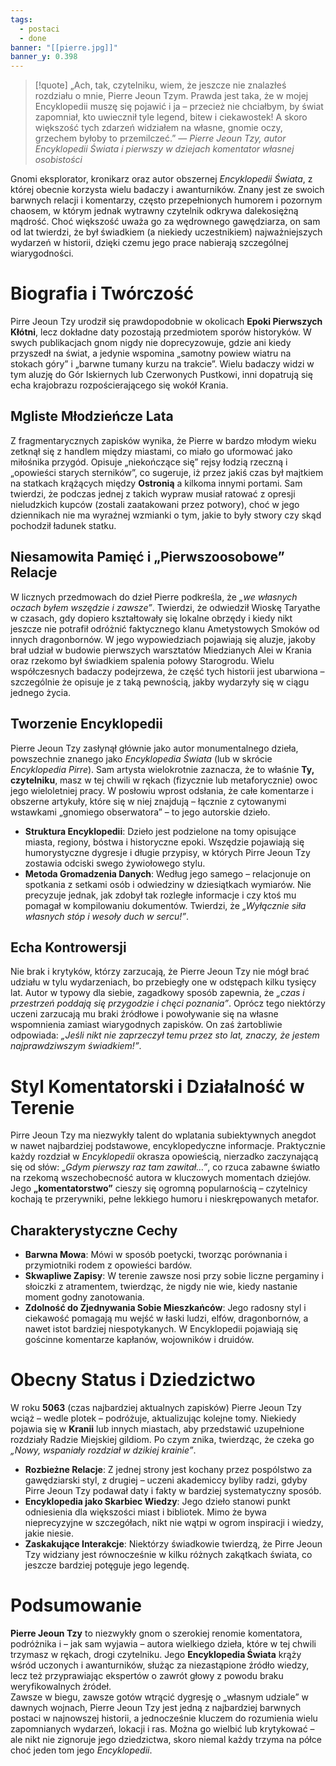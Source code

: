 ```yaml
---
tags:
  - postaci
  - done
banner: "[[pierre.jpg]]"
banner_y: 0.398
---
```

>[!quote] „Ach, tak, czytelniku, wiem, że jeszcze nie znalazłeś rozdziału o mnie, Pierre Jeoun Tzym. Prawda jest taka, że w mojej Encyklopedii muszę się pojawić i ja – przecież nie chciałbym, by świat zapomniał, kto uwiecznił tyle legend, bitew i ciekawostek! A skoro większość tych zdarzeń widziałem na własne, gnomie oczy, grzechem byłoby to przemilczeć.”
>— _Pierre Jeoun Tzy, autor Encyklopedii Świata i pierwszy w dziejach komentator własnej osobistości_

Gnomi eksplorator, kronikarz oraz autor obszernej _Encyklopedii Świata_, z której obecnie korzysta wielu badaczy i awanturników. Znany jest ze swoich barwnych relacji i komentarzy, często przepełnionych humorem i pozornym chaosem, w którym jednak wytrawny czytelnik odkrywa dalekosiężną mądrość. Choć większość uważa go za wędrownego gawędziarza, on sam od lat twierdzi, że był świadkiem (a niekiedy uczestnikiem) najważniejszych wydarzeń w historii, dzięki czemu jego prace nabierają szczególnej wiarygodności.
# Biografia i Twórczość
Pirre Jeoun Tzy urodził się prawdopodobnie w okolicach **Epoki Pierwszych Kłótni**, lecz dokładne daty pozostają przedmiotem sporów historyków. W swych publikacjach gnom nigdy nie doprecyzowuje, gdzie ani kiedy przyszedł na świat, a jedynie wspomina „samotny powiew wiatru na stokach góry” i „barwne tumany kurzu na trakcie”. Wielu badaczy widzi w tym aluzję do Gór Iskiernych lub Czerwonych Pustkowi, inni dopatrują się echa krajobrazu rozpościerającego się wokół Krania.
## Mgliste Młodzieńcze Lata
Z fragmentarycznych zapisków wynika, że Pierre w bardzo młodym wieku zetknął się z handlem między miastami, co miało go uformować jako miłośnika przygód. Opisuje „niekończące się” rejsy łodzią rzeczną i „opowieści starych sterników”, co sugeruje, iż przez jakiś czas był majtkiem na statkach krążących między **Ostronią** a kilkoma innymi portami. Sam twierdzi, że podczas jednej z takich wypraw musiał ratować z opresji nieludzkich kupców (zostali zaatakowani przez potwory), choć w jego dziennikach nie ma wyraźnej wzmianki o tym, jakie to były stwory czy skąd pochodził ładunek statku.
## Niesamowita Pamięć i „Pierwszoosobowe” Relacje
W licznych przedmowach do dzieł Pierre podkreśla, że _„we własnych oczach byłem wszędzie i zawsze”_. Twierdzi, że odwiedził Wioskę Taryathe w czasach, gdy dopiero kształtowały się lokalne obrzędy i kiedy nikt jeszcze nie potrafił odróżnić faktycznego klanu Ametystowych Smoków od innych dragonbornów. W jego wypowiedziach pojawiają się aluzje, jakoby brał udział w budowie pierwszych warsztatów Miedzianych Alei w Krania oraz rzekomo był świadkiem spalenia połowy Starogrodu. Wielu współczesnych badaczy podejrzewa, że część tych historii jest ubarwiona – szczególnie że opisuje je z taką pewnością, jakby wydarzyły się w ciągu jednego życia.
## Tworzenie Encyklopedii
Pierre Jeoun Tzy zasłynął głównie jako autor monumentalnego dzieła, powszechnie znanego jako _Encyklopedia Świata_ (lub w skrócie _Encyklopedia Pirre_). Sam artysta wielokrotnie zaznacza, że to właśnie **Ty, czytelniku**, masz w tej chwili w rękach (fizycznie lub metaforycznie) owoc jego wieloletniej pracy. W posłowiu wprost odsłania, że całe komentarze i obszerne artykuły, które się w niej znajdują – łącznie z cytowanymi wstawkami „gnomiego obserwatora” – to jego autorskie dzieło.
- **Struktura Encyklopedii**: Dzieło jest podzielone na tomy opisujące miasta, regiony, bóstwa i historyczne epoki. Wszędzie pojawiają się humorystyczne dygresje i długie przypisy, w których Pirre Jeoun Tzy zostawia odciski swego żywiołowego stylu.
- **Metoda Gromadzenia Danych**: Według jego samego – relacjonuje on spotkania z setkami osób i odwiedziny w dziesiątkach wymiarów. Nie precyzuje jednak, jak zdobył tak rozległe informacje i czy ktoś mu pomagał w kompilowaniu dokumentów. Twierdzi, że _„Wyłącznie siła własnych stóp i wesoły duch w sercu!”_.
## Echa Kontrowersji
Nie brak i krytyków, którzy zarzucają, że Pierre Jeoun Tzy nie mógł brać udziału w tylu wydarzeniach, bo przebiegły one w odstępach kilku tysięcy lat. Autor w typowy dla siebie, zagadkowy sposób zapewnia, że _„czas i przestrzeń poddają się przygodzie i chęci poznania”_. Oprócz tego niektórzy uczeni zarzucają mu braki źródłowe i powoływanie się na własne wspomnienia zamiast wiarygodnych zapisków. On zaś żartobliwie odpowiada: _„Jeśli nikt nie zaprzeczył temu przez sto lat, znaczy, że jestem najprawdziwszym świadkiem!”_.
# Styl Komentatorski i Działalność w Terenie
Pirre Jeoun Tzy ma niezwykły talent do wplatania subiektywnych anegdot w nawet najbardziej podstawowe, encyklopedyczne informacje. Praktycznie każdy rozdział w _Encyklopedii_ okrasza opowieścią, nierzadko zaczynającą się od słów: _„Gdym pierwszy raz tam zawitał…”_, co rzuca zabawne światło na rzekomą wszechobecność autora w kluczowych momentach dziejów. Jego **„komentatorstwo”** cieszy się ogromną popularnością – czytelnicy kochają te przerywniki, pełne lekkiego humoru i nieskrępowanych metafor.
## Charakterystyczne Cechy
- **Barwna Mowa**: Mówi w sposób poetycki, tworząc porównania i przymiotniki rodem z opowieści bardów.
- **Skwapliwe Zapisy**: W terenie zawsze nosi przy sobie liczne pergaminy i słoiczki z atramentem, twierdząc, że nigdy nie wie, kiedy nastanie moment godny zanotowania.
- **Zdolność do Zjednywania Sobie Mieszkańców**: Jego radosny styl i ciekawość pomagają mu wejść w łaski ludzi, elfów, dragonbornów, a nawet istot bardziej niespotykanych. W Encyklopedii pojawiają się gościnne komentarze kapłanów, wojowników i druidów.
# Obecny Status i Dziedzictwo
W roku **5063** (czas najbardziej aktualnych zapisków) Pierre Jeoun Tzy wciąż – wedle plotek – podróżuje, aktualizując kolejne tomy. Niekiedy pojawia się w **Kranii** lub innych miastach, aby przedstawić uzupełnione rozdziały Radzie Miejskiej gildiom. Po czym znika, twierdząc, że czeka go _„Nowy, wspaniały rozdział w dzikiej krainie”_.
- **Rozbieżne Relacje**: Z jednej strony jest kochany przez pospólstwo za gawędziarski styl, z drugiej – uczeni akademiccy byliby radzi, gdyby Pirre Jeoun Tzy podawał daty i fakty w bardziej systematyczny sposób.
- **Encyklopedia jako Skarbiec Wiedzy**: Jego dzieło stanowi punkt odniesienia dla większości miast i bibliotek. Mimo że bywa nieprecyzyjne w szczegółach, nikt nie wątpi w ogrom inspiracji i wiedzy, jakie niesie.
- **Zaskakujące Interakcje**: Niektórzy świadkowie twierdzą, że Pirre Jeoun Tzy widziany jest równocześnie w kilku różnych zakątkach świata, co jeszcze bardziej potęguje jego legendę.
# Podsumowanie
**Pierre Jeoun Tzy** to niezwykły gnom o szerokiej renomie komentatora, podróżnika i – jak sam wyjawia – autora wielkiego dzieła, które w tej chwili trzymasz w rękach, drogi czytelniku. Jego **Encyklopedia Świata** krąży wśród uczonych i awanturników, służąc za niezastąpione źródło wiedzy, lecz też przyprawiając ekspertów o zawrót głowy z powodu braku weryfikowalnych źródeł.  
Zawsze w biegu, zawsze gotów wtrącić dygresję o „własnym udziale” w dawnych wojnach, Pierre Jeoun Tzy jest jedną z najbardziej barwnych postaci w najnowszej historii, a jednocześnie kluczem do rozumienia wielu zapomnianych wydarzeń, lokacji i ras. Można go wielbić lub krytykować – ale nikt nie zignoruje jego dziedzictwa, skoro niemal każdy trzyma na półce choć jeden tom jego _Encyklopedii_.